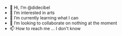 - 👋 Hi, I’m @didecibel
- 👀 I’m interested in arts
- 🌱 I’m currently learning what I can
- 💞️ I’m looking to collaborate on nothing at the moment
- 📫 How to reach me ... I don't know

<!---
didecibel/didecibel is a ✨ special ✨ repository because its `README.md` (this file) appears on your GitHub profile.
You can click the Preview link to take a look at your changes.
--->

